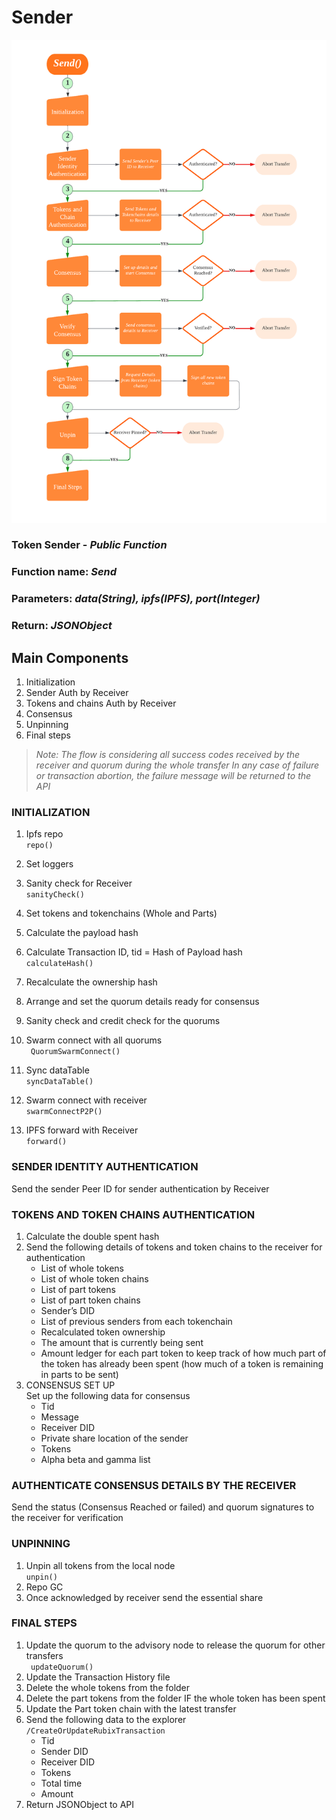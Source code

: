 # Sender
![Sender Side Flow](Sender-Flowchart.png)
### Token Sender - *Public Function*
### Function name: *Send*
### Parameters: *data(String), ipfs(IPFS), port(Integer)*
### Return: *JSONObject*

## Main Components
1. Initialization
2. Sender Auth by Receiver
3. Tokens and chains Auth by Receiver
4. Consensus
5. Unpinning
6. Final steps

> *Note: The flow is considering all success codes received by the receiver and quorum during the whole transfer*
*In any case of failure or transaction abortion, the failure message will be returned to the API*

### INITIALIZATION
1. Ipfs repo  
    `repo()`
2. Set loggers  
    
3. Sanity check for Receiver  
   `sanityCheck()`
4. Set tokens and tokenchains (Whole and Parts)
5. Calculate the payload hash 
6. Calculate Transaction ID, tid = Hash of Payload hash  
    `calculateHash()`
7. Recalculate the ownership hash 
8. Arrange and set the quorum details ready for consensus 
9. Sanity check and credit check for the quorums 
10. Swarm connect with all quorums  
    ` QuorumSwarmConnect()`
11. Sync dataTable  
    `syncDataTable()`
12. Swarm connect with receiver  
    `swarmConnectP2P()`
13. IPFS forward with Receiver  
    `forward()`

### SENDER IDENTITY AUTHENTICATION
Send the sender Peer ID for sender authentication by Receiver

### TOKENS AND TOKEN CHAINS AUTHENTICATION
1. Calculate the double spent hash 
2. Send the following details of tokens and token chains to the receiver for authentication 
   - List of whole tokens
   - List of whole token chains
   - List of part tokens
   - List of part token chains
   - Sender’s DID
   - List of previous senders from each tokenchain
   - Recalculated token ownership
   - The amount that is currently being sent
   - Amount ledger for each part token to keep track of how much part of the token has already been spent (how much of a token is remaining in parts to be sent)
3. CONSENSUS SET UP  
Set up the following data for consensus  
   - Tid
   - Message
   - Receiver DID
   - Private share location of the sender
   - Tokens
   - Alpha beta and gamma list

### AUTHENTICATE CONSENSUS DETAILS BY THE RECEIVER
Send the status (Consensus Reached or failed) and quorum signatures to the receiver for verification

### UNPINNING
1. Unpin all tokens from the local node  
    `unpin()`
2. Repo GC 
3. Once acknowledged by receiver send the essential share

### FINAL STEPS
1. Update the quorum to the advisory node to release the quorum for other transfers  
    ` updateQuorum()`
2. Update the Transaction History file 
3. Delete the whole tokens from the folder 
4. Delete the part tokens from the folder IF the whole token has been spent 
5. Update the Part token chain with the latest transfer 
6. Send the following data to the explorer  
    `/CreateOrUpdateRubixTransaction`
   - Tid 
   - Sender DID 
   - Receiver DID 
   - Tokens 
   - Total time 
   - Amount 
7. Return JSONObject to API
